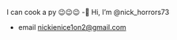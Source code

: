 I can cook a py 😉😉😉
-👋 Hi, I’m @nick_horrors73
- email nickienice1on2@gmail.com

<!---
horrors73/horrors73 is a ✨ special ✨ repository because its `README.md` (this file) appears on your GitHub profile.
You can click the Preview link to take a look at your changes.
--->
